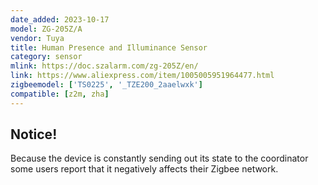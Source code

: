 ```yaml
---
date_added: 2023-10-17
model: ZG-205Z/A
vendor: Tuya
title: Human Presence and Illuminance Sensor
category: sensor
mlink: https://doc.szalarm.com/zg-205Z/en/
link: https://www.aliexpress.com/item/1005005951964477.html
zigbeemodel: ['TS0225', '_TZE200_2aaelwxk']
compatible: [z2m, zha]
---
```


## Notice!

Because the device is constantly sending out its state to the coordinator some users report that it negatively affects their Zigbee network.
